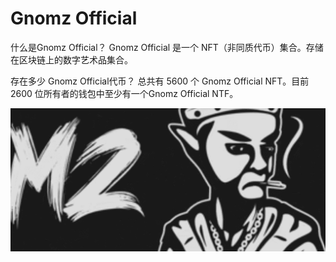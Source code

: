 # Gnomz Official

什么是Gnomz Official？
Gnomz Official 是一个 NFT（非同质代币）集合。存储在区块链上的数字艺术品集合。

 存在多少 Gnomz Official代币？
总共有 5600 个 Gnomz Official NFT。目前 2600 位所有者的钱包中至少有一个Gnomz Official NTF。

![NFT](5685678_new.png)

